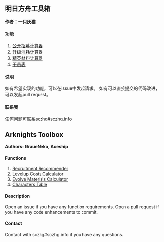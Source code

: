 ## 明日方舟工具箱
**作者：一只灰猫**

#### 功能
1. [公开招募计算器](https://graueneko.github.io/akhr.html)
2. [升级消耗计算器](https://graueneko.github.io/aklevel.html)
3. [精英材料计算器](https://graueneko.github.io/akevolve.html)
4. [干员表](https://graueneko.github.io/akhrchars.html)

#### 说明
如有希望实现的功能，可以在issue中发起请求。
如有可以直接提交的代码改进，可以发起pull request。

#### 联系我
任何问题可联系sczhg#sczhg.info


## Arknights Toolbox
**Authors: GraueNeko, Aceship**

#### Functions
1. [Recruitment Recommender](https://graueneko.github.io/akhr.html?lang=en)
2. [Levelup Costs Calculator](https://graueneko.github.io/aklevel.html?lang=en)
3. [Evolve Materials Calculator](https://graueneko.github.io/akevolve.html?lang=en)
4. [Characters Table](https://graueneko.github.io/akhrchars.html?lang=en)

#### Description
Open an issue if you have any function requirements.
Open a pull request if you have any code enhancements to commit.

#### Contact
Contact with sczhg#sczhg.info if you have any questions.
